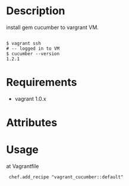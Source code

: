 Description
===========

install gem cucumber to vargrant VM.

<pre><code>
$ vagrant ssh
# -- logged in to VM
$ cucumber --version
1.2.1
</code></pre>

Requirements
============

* vagrant 1.0.x


Attributes
==========

Usage
=====
at Vagrantfile

     chef.add_recipe "vagrant_cucumber::default"    


